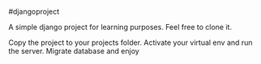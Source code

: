 #djangoproject

A simple django project for learning purposes. Feel free to clone it.

Copy the project to your projects folder.
Activate your virtual env and run the server.
Migrate database and enjoy
